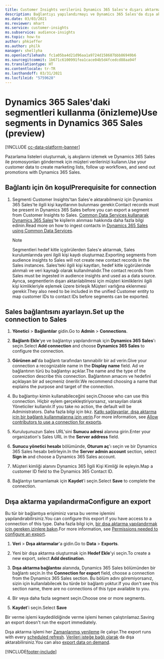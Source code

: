 ```yaml
---
title: Customer Insights verilerini Dynamics 365 Sales'e dışarı aktarma
description: Bağlantıyı yapılandırmayı ve Dynamics 365 Sales'da dışa aktarmayı öğrenin.
ms.date: 03/03/2021
ms.reviewer: mhart
ms.service: customer-insights
ms.subservice: audience-insights
ms.topic: how-to
author: phkieffer
ms.author: philk
manager: shellyha
ms.openlocfilehash: fc1a05ba4d21d96aa1a9724d158687bbb86949b6
ms.sourcegitcommit: 1b671c6100991fea1cace04b5d4fcedcd88aa94f
ms.translationtype: HT
ms.contentlocale: tr-TR
ms.lasthandoff: 03/31/2021
ms.locfileid: "5759628"
---
```

# <a name="use-segments-in-dynamics-365-sales-preview"></a><span data-ttu-id="328e1-103">Dynamics 365 Sales'daki segmentleri kullanma (önizleme)</span><span class="sxs-lookup"><span data-stu-id="328e1-103">Use segments in Dynamics 365 Sales (preview)</span></span>

[!INCLUDE [cc-data-platform-banner](../includes/cc-data-platform-banner.md)]

<span data-ttu-id="328e1-104">Pazarlama listeleri oluşturmak, iş akışlarını izlemek ve Dynamics 365 Sales ile promosyonları göndermek için müşteri verilerinizi kullanın.</span><span class="sxs-lookup"><span data-stu-id="328e1-104">Use your customer data to create marketing lists, follow up workflows, and send out promotions with Dynamics 365 Sales.</span></span>

## <a name="prerequisite-for-connection"></a><span data-ttu-id="328e1-105">Bağlantı için ön koşul</span><span class="sxs-lookup"><span data-stu-id="328e1-105">Prerequisite for connection</span></span>

1. <span data-ttu-id="328e1-106">Segmenti Customer Insights'tan Sales'e aktarabilmeniz için Dynamics 365 Sales'te ilgili kişi kayıtlarının bulunması gerekir.</span><span class="sxs-lookup"><span data-stu-id="328e1-106">Contact records must be present in Dynamics 365 Sales before you can export a segment from Customer Insights to Sales.</span></span> <span data-ttu-id="328e1-107">[Common Data Services kullanarak Dynamics 365 Sales](connect-power-query.md)'te kişilerin alınması hakkında daha fazla bilgi edinin.</span><span class="sxs-lookup"><span data-stu-id="328e1-107">Read more on how to ingest contacts in [Dynamics 365 Sales using Common Data Services](connect-power-query.md).</span></span>

   > [!NOTE]
   > <span data-ttu-id="328e1-108">Segmentleri hedef kitle içgörülerden Sales'e aktarmak, Sales kurulumlarında yeni ilgili kişi kaydı oluşturmaz.</span><span class="sxs-lookup"><span data-stu-id="328e1-108">Exporting segments from audience insights to Sales will not create new contact records in the Sales instances.</span></span> <span data-ttu-id="328e1-109">Sales'teki ilgili kişi kayıtları, hedef kitle içgörülerinde alınmalı ve veri kaynağı olarak kullanılmalıdır.</span><span class="sxs-lookup"><span data-stu-id="328e1-109">The contact records from Sales must be ingested in audience insights and used as a data source.</span></span> <span data-ttu-id="328e1-110">Ayrıca, segmentlerin dışarı aktarılabilmesi için müşteri kimliklerini ilgili kişi kimlikleriyle eşlemek üzere birleşik Müşteri varlığına eklenmesi gerekir.</span><span class="sxs-lookup"><span data-stu-id="328e1-110">They also need to be included in the unified Customer entity to map customer IDs to contact IDs before segments can be exported.</span></span>

## <a name="set-up-the-connection-to-sales"></a><span data-ttu-id="328e1-111">Sales bağlantısını ayarlayın.</span><span class="sxs-lookup"><span data-stu-id="328e1-111">Set up the connection to Sales</span></span>

1. <span data-ttu-id="328e1-112">**Yönetici** > **Bağlantılar** gidin.</span><span class="sxs-lookup"><span data-stu-id="328e1-112">Go to **Admin** > **Connections**.</span></span>

1. <span data-ttu-id="328e1-113">**Bağlantı Ekle**'ye ve bağlantıyı yapılandırmak için **Dynamics 365 Sales**'ı seçin.</span><span class="sxs-lookup"><span data-stu-id="328e1-113">Select **Add connection** and choose **Dynamics 365 Sales** to configure the connection.</span></span>

1. <span data-ttu-id="328e1-114">**Görünen ad**'da bağlantı tarafından tanınabilir bir ad verin.</span><span class="sxs-lookup"><span data-stu-id="328e1-114">Give your connection a recognizable name in the **Display name** field.</span></span> <span data-ttu-id="328e1-115">Ad ve bağlantının türü bu bağlantıyı açıklar.</span><span class="sxs-lookup"><span data-stu-id="328e1-115">The name and the type of the connection describe this connection.</span></span> <span data-ttu-id="328e1-116">Bağlantının amacını ve hedefini açıklayan bir ad seçmeniz önerilir.</span><span class="sxs-lookup"><span data-stu-id="328e1-116">We recommend choosing a name that explains the purpose and target of the connection.</span></span>

1. <span data-ttu-id="328e1-117">Bu bağlantıyı kimin kullanabileceğini seçin.</span><span class="sxs-lookup"><span data-stu-id="328e1-117">Choose who can use this connection.</span></span> <span data-ttu-id="328e1-118">Hiçbir eylem gerçekleştiriyorsanız, varsayılan olarak Yöneticiler kullanılır.</span><span class="sxs-lookup"><span data-stu-id="328e1-118">If you take no action, the default will be Administrators.</span></span> <span data-ttu-id="328e1-119">Daha fazla bilgi için bkz. [Katkı sağlayanlar, dışa aktarma için bir bağlantı kullanmalarına izin verin](connections.md#allow-contributors-to-use-a-connection-for-exports).</span><span class="sxs-lookup"><span data-stu-id="328e1-119">For more information, see [Allow contributors to use a connection for exports](connections.md#allow-contributors-to-use-a-connection-for-exports).</span></span>

1. <span data-ttu-id="328e1-120">Kuruluşunuzun Sales URL'sini **Sunucu adresi** alanına girin.</span><span class="sxs-lookup"><span data-stu-id="328e1-120">Enter your organization's Sales URL in the **Server address** field.</span></span>

1. <span data-ttu-id="328e1-121">**Sunucu yönetici hesabı** bölümünde, **Oturum aç**'ı seçin ve bir Dynamics 365 Sales hesabı belirleyin.</span><span class="sxs-lookup"><span data-stu-id="328e1-121">In the **Server admin account** section, select **Sign in** and choose a Dynamics 365 Sales account.</span></span>

1. <span data-ttu-id="328e1-122">Müşteri kimliği alanını Dynamics 365 İlgili Kişi Kimliği ile eşleyin.</span><span class="sxs-lookup"><span data-stu-id="328e1-122">Map a customer ID field to the Dynamics 365 Contact ID.</span></span>

1. <span data-ttu-id="328e1-123">Bağlantıyı tamamlamak için **Kaydet**'i seçin.</span><span class="sxs-lookup"><span data-stu-id="328e1-123">Select **Save** to complete the connection.</span></span> 

## <a name="configure-an-export"></a><span data-ttu-id="328e1-124">Dışa aktarma yapılandırma</span><span class="sxs-lookup"><span data-stu-id="328e1-124">Configure an export</span></span>

<span data-ttu-id="328e1-125">Bu tür bir bağlantıya erişiminiz varsa bu verme işlemini yapılandırabilirsiniz.</span><span class="sxs-lookup"><span data-stu-id="328e1-125">You can configure this export if you have access to a connection of this type.</span></span> <span data-ttu-id="328e1-126">Daha fazla bilgi için, [bir dışa aktarma yapılandırmak için gereken izinlere bakın](export-destinations.md#set-up-a-new-export).</span><span class="sxs-lookup"><span data-stu-id="328e1-126">For more information, see [Permissions needed to configure an export](export-destinations.md#set-up-a-new-export).</span></span>

1. <span data-ttu-id="328e1-127">**Veri** > **Dışa aktarmalar**'a gidin.</span><span class="sxs-lookup"><span data-stu-id="328e1-127">Go to **Data** > **Exports**.</span></span>

1. <span data-ttu-id="328e1-128">Yeni bir dışa aktarma oluşturmak için **Hedef Ekle**'yi seçin.</span><span class="sxs-lookup"><span data-stu-id="328e1-128">To create a new export, select **Add destination**.</span></span>

1. <span data-ttu-id="328e1-129">**Dışa aktarma bağlantısı** alanında, Dynamics 365 Sales bölümünden bir bağlantı seçin.</span><span class="sxs-lookup"><span data-stu-id="328e1-129">In the **Connection for export** field, choose a connection from the Dynamics 365 Sales section.</span></span> <span data-ttu-id="328e1-130">Bu bölüm adını göremiyorsanız, sizin için kullanılabilecek bu türde bir bağlantı yoktur.</span><span class="sxs-lookup"><span data-stu-id="328e1-130">If you don't see this section name, there are no connections of this type available to you.</span></span>

1. <span data-ttu-id="328e1-131">Bir veya daha fazla segment seçin.</span><span class="sxs-lookup"><span data-stu-id="328e1-131">Choose one or more segments.</span></span>

1. <span data-ttu-id="328e1-132">**Kaydet**'i seçin.</span><span class="sxs-lookup"><span data-stu-id="328e1-132">Select **Save**</span></span>

<span data-ttu-id="328e1-133">Bir verme işlemi kaydedildiğinde verme işlemi hemen çalıştırılamaz.</span><span class="sxs-lookup"><span data-stu-id="328e1-133">Saving an export doesn't run the export immediately.</span></span>

<span data-ttu-id="328e1-134">Dışa aktarma işlemi her [Zamanlanmış yenileme](system.md#schedule-tab) ile çalışır.</span><span class="sxs-lookup"><span data-stu-id="328e1-134">The export runs with every [scheduled refresh](system.md#schedule-tab).</span></span> <span data-ttu-id="328e1-135">[Verileri isteğe bağlı olarak](export-destinations.md#run-exports-on-demand) da dışa aktarabilirsiniz.</span><span class="sxs-lookup"><span data-stu-id="328e1-135">You can also [export data on demand](export-destinations.md#run-exports-on-demand).</span></span> 

[!INCLUDE[footer-include](../includes/footer-banner.md)]
